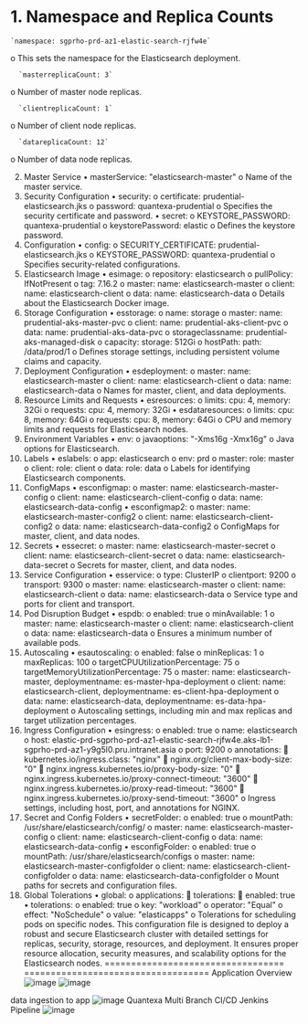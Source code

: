 # 1. Namespace and Replica Counts

    `namespace: sgprho-prd-az1-elastic-search-rjfw4e`

  o	This sets the namespace for the Elasticsearch deployment.

      `masterreplicaCount: 3`

  o	Number of master node replicas.

      `clientreplicaCount: 1`

  o	Number of client node replicas.

      `datareplicaCount: 12`

  o	Number of data node replicas.
  
2. Master Service
•	masterService: "elasticsearch-master"
o	Name of the master service.
3. Security Configuration
•	security:
o	certificate: prudential-elasticsearch.jks
o	password: quantexa-prudential
o	Specifies the security certificate and password.
•	secret:
o	KEYSTORE_PASSWORD: quantexa-prudential
o	keystorePassword: elastic
o	Defines the keystore password.
4. Configuration
•	config:
o	SECURITY_CERTIFICATE: prudential-elasticsearch.jks
o	KEYSTORE_PASSWORD: quantexa-prudential
o	Specifies security-related configurations.
5. Elasticsearch Image
•	esimage:
o	repository: elasticsearch
o	pullPolicy: IfNotPresent
o	tag: 7.16.2
o	master: name: elasticsearch-master
o	client: name: elasticsearch-client
o	data: name: elasticsearch-data
o	Details about the Elasticsearch Docker image.
6. Storage Configuration
•	esstorage:
o	name: storage
o	master: name: prudential-aks-master-pvc
o	client: name: prudential-aks-client-pvc
o	data: name: prudential-aks-data-pvc
o	storageclassname: prudential-aks-managed-disk
o	capacity: storage: 512Gi
o	hostPath: path: /data/prod/1
o	Defines storage settings, including persistent volume claims and capacity.
7. Deployment Configuration
•	esdeployment:
o	master: name: elasticsearch-master
o	client: name: elasticsearch-client
o	data: name: elasticsearch-data
o	Names for master, client, and data deployments.
8. Resource Limits and Requests
•	esresources:
o	limits: cpu: 4, memory: 32Gi
o	requests: cpu: 4, memory: 32Gi
•	esdataresources:
o	limits: cpu: 8, memory: 64Gi
o	requests: cpu: 8, memory: 64Gi
o	CPU and memory limits and requests for Elasticsearch nodes.
9. Environment Variables
•	env:
o	javaoptions: "-Xms16g -Xmx16g"
o	Java options for Elasticsearch.
10. Labels
•	eslabels:
o	app: elasticsearch
o	env: prd
o	master: role: master
o	client: role: client
o	data: role: data
o	Labels for identifying Elasticsearch components.
11. ConfigMaps
•	esconfigmap:
o	master: name: elasticsearch-master-config
o	client: name: elasticsearch-client-config
o	data: name: elasticsearch-data-config
•	esconfigmap2:
o	master: name: elasticsearch-master-config2
o	client: name: elasticsearch-client-config2
o	data: name: elasticsearch-data-config2
o	ConfigMaps for master, client, and data nodes.
12. Secrets
•	essecret:
o	master: name: elasticsearch-master-secret
o	client: name: elasticsearch-client-secret
o	data: name: elasticsearch-data-secret
o	Secrets for master, client, and data nodes.
13. Service Configuration
•	esservice:
o	type: ClusterIP
o	clientport: 9200
o	transport: 9300
o	master: name: elasticsearch-master
o	client: name: elasticsearch-client
o	data: name: elasticsearch-data
o	Service type and ports for client and transport.
14. Pod Disruption Budget
•	espdb:
o	enabled: true
o	minAvailable: 1
o	master: name: elasticsearch-master
o	client: name: elasticsearch-client
o	data: name: elasticsearch-data
o	Ensures a minimum number of available pods.
15. Autoscaling
•	esautoscaling:
o	enabled: false
o	minReplicas: 1
o	maxReplicas: 100
o	targetCPUUtilizationPercentage: 75
o	targetMemoryUtilizationPercentage: 75
o	master: name: elasticsearch-master, deploymentname: es-master-hpa-deployment
o	client: name: elasticsearch-client, deploymentname: es-client-hpa-deployment
o	data: name: elasticsearch-data, deploymentname: es-data-hpa-deployment
o	Autoscaling settings, including min and max replicas and target utilization percentages.
16. Ingress Configuration
•	esingress:
o	enabled: true
o	name: elasticsearch
o	host: elastic-prd-sgprho-prd-az1-elastic-search-rjfw4e.aks-lb1-sgprho-prd-az1-y9g5l0.pru.intranet.asia
o	port: 9200
o	annotations:
	kubernetes.io/ingress.class: "nginx"
	nginx.org/client-max-body-size: "0"
	nginx.ingress.kubernetes.io/proxy-body-size: "0"
	nginx.ingress.kubernetes.io/proxy-connect-timeout: "3600"
	nginx.ingress.kubernetes.io/proxy-read-timeout: "3600"
	nginx.ingress.kubernetes.io/proxy-send-timeout: "3600"
o	Ingress settings, including host, port, and annotations for NGINX.
17. Secret and Config Folders
•	secretFolder:
o	enabled: true
o	mountPath: /usr/share/elasticsearch/config/
o	master: name: elasticsearch-master-config
o	client: name: elasticsearch-client-config
o	data: name: elasticsearch-data-config
•	esconfigFolder:
o	enabled: true
o	mountPath: /usr/share/elasticsearch/configs
o	master: name: elasticsearch-master-configfolder
o	client: name: elasticsearch-client-configfolder
o	data: name: elasticsearch-data-configfolder
o	Mount paths for secrets and configuration files.
18. Global Tolerations
•	global:
o	applications:
	tolerations:
	enabled: true
•	tolerations:
o	enabled: true
o	key: "workload"
o	operator: "Equal"
o	effect: "NoSchedule"
o	value: "elasticapps"
o	Tolerations for scheduling pods on specific nodes.
This configuration file is designed to deploy a robust and secure Elasticsearch cluster with detailed settings for replicas, security, storage, resources, and deployment. It ensures proper resource allocation, security measures, and scalability options for the Elasticsearch nodes.
==================================
===================================
Application Overview
![image](https://github.com/user-attachments/assets/91b7e115-1191-4db3-babe-c202b278ae61)
![image](https://github.com/user-attachments/assets/e4650745-431b-4d63-8823-9d982e573e4a)

data ingestion to app
![image](https://github.com/user-attachments/assets/4f488b2a-a233-4431-9b03-defce30f5882)
Quantexa Multi Branch CI/CD Jenkins Pipeline
![image](https://github.com/user-attachments/assets/68c435f4-5d78-46c1-a346-8aaa221d267b)




